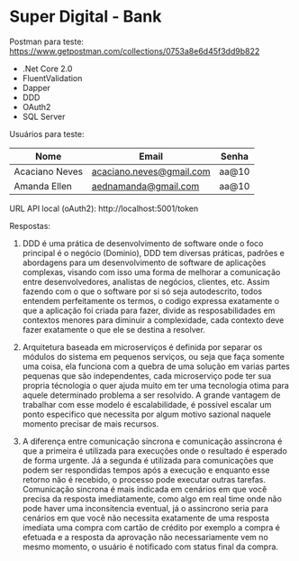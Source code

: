 # Super Digital - Bank

Postman para teste:
https://www.getpostman.com/collections/0753a8e6d45f3dd9b822

* .Net Core 2.0
* FluentValidation
* Dapper
* DDD
* OAuth2
* SQL Server

Usuários para teste:

|Nome| Email  | Senha |
|-| ------------- | ------------- |
|Acaciano Neves| acaciano.neves@gmail.com  | aa@10  |
|Amanda Ellen| aednamanda@gmail.com  | aa@10  |

URL API local (oAuth2): http://localhost:5001/token

Respostas:

1. DDD é uma prática de desenvolvimento de software onde o foco principal é o negócio (Dominio), DDD tem diversas práticas, padrões e abordagens para um desenvolvimento de software de aplicações complexas, visando com isso uma forma de melhorar a comunicação entre desenvolvedores, analistas de negócios, clientes, etc. Assim fazendo com o que o software por si só seja autodescrito, todos entendem perfeitamente os termos, o codigo expressa exatamente o que a aplicação foi criada para fazer, divide as resposabilidades em contextos menores para diminuir a complexidade, cada contexto deve fazer exatamente o que ele se destina a resolver.

2. Arquitetura baseada em microserviços é definida por separar os módulos do sistema em pequenos serviços, ou seja que faça somente uma coisa, ela funciona com a quebra de uma solução em varias partes pequenas que são independentes, cada microserviço pode ter sua propria técnologia o quer ajuda muito em ter uma tecnologia otima para aquele determinado problema a ser resolvido. A grande vantagem de trabalhar com esse modelo é escalabilidade, é possivel escalar um ponto especifico que necessita por algum motivo sazional naquele momento precisar de mais recursos.

3. A diferença entre comunicação síncrona e comunicação assíncrona é que a primeira é utilizada para execuções onde o resultado é esperado de forma urgente. Já a segunda é utilizada para comunicações que podem ser respondidas tempos após a execução e enquanto esse retorno não é recebido, o processo pode executar outras tarefas.
Comunicação sincrona é mais indicada em cenários em que você precisa da resposta imediatamente, como algo em real time onde não pode haver uma inconsitencia eventual, já o assincrono seria para cenários em que você não necessita exatamente de uma resposta imediata uma compra com cartão de crédito por exemplo a compra é efetuada e a resposta da aprovação não necessariamente vem no mesmo momento, o usuário é notificado com status final da compra.
